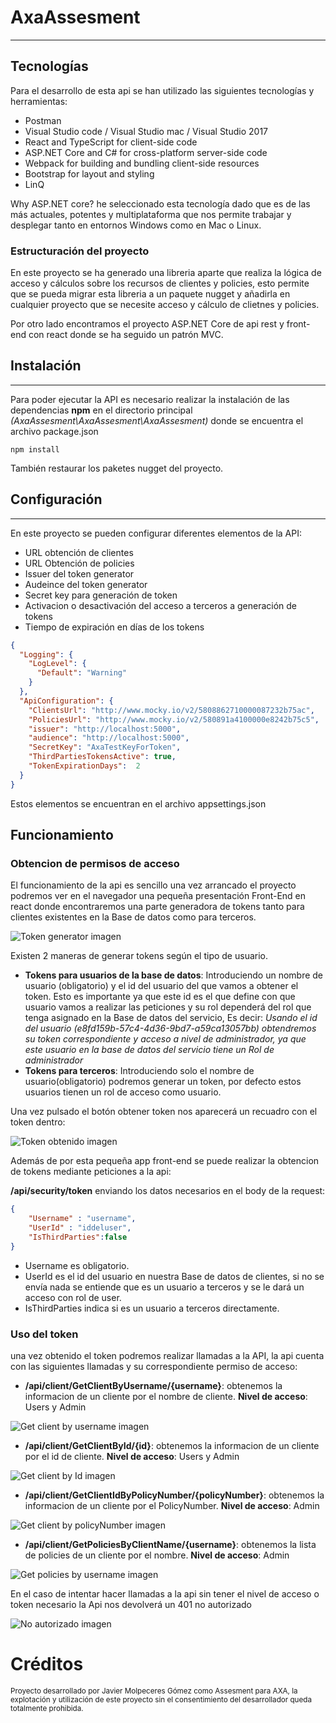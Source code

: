 # AxaAssesment
--------

## Tecnologías

Para el desarrollo de esta api se han utilizado las siguientes tecnologías y herramientas:

* Postman
* Visual Studio code / Visual Studio mac / Visual Studio 2017
* React and TypeScript for client-side code
* ASP.NET Core and C# for cross-platform server-side code
* Webpack for building and bundling client-side resources
* Bootstrap for layout and styling
* LinQ

Why ASP.NET core? he seleccionado esta tecnología dado que es de las más actuales, potentes y multiplataforma que nos permite trabajar y desplegar tanto en entornos Windows como en Mac o Linux.

### Estructuración del proyecto

En este proyecto se ha generado una libreria aparte que realiza la lógica de acceso y cálculos sobre los recursos de clientes y policies, esto permite que se pueda migrar esta libreria a un paquete nugget y añadirla en cualquier proyecto que se necesite acceso y cálculo de clietnes y policies.

Por otro lado encontramos el proyecto ASP.NET Core de api rest y front-end con react donde se ha seguido un patrón MVC.

## Instalación
--------

Para poder ejecutar la API es necesario realizar la instalación de las dependencias **npm** en el directorio principal *(AxaAssesment\AxaAssesment\AxaAssesment)* donde se encuentra el archivo package.json

```console
npm install
```

También restaurar los paketes nugget del proyecto.

## Configuración
--------
En este proyecto se pueden configurar diferentes elementos de la API:
* URL obtención de clientes
* URL Obtención de policies
* Issuer del token generator
* Audeince del token generator
* Secret key para generación de token
* Activacion o desactivación del acceso a terceros a generación de tokens
* Tiempo de expiración en días de los tokens

```json
{
  "Logging": {
    "LogLevel": {
      "Default": "Warning"
    }
  },
  "ApiConfiguration": {
    "ClientsUrl": "http://www.mocky.io/v2/5808862710000087232b75ac",
    "PoliciesUrl": "http://www.mocky.io/v2/580891a4100000e8242b75c5",
    "issuer": "http://localhost:5000",
    "audience": "http://localhost:5000",
    "SecretKey": "AxaTestKeyForToken",
    "ThirdPartiesTokensActive": true,
    "TokenExpirationDays":  2 
  } 
}
```
Estos elementos se encuentran en el archivo appsettings.json

## Funcionamiento

### Obtencion de permisos de acceso

El funcionamiento de la api es sencillo una vez arrancado el proyecto podremos ver en el navegador una pequeña presentación Front-End en react donde encontraremos una parte generadora de tokens tanto para clientes existentes en la Base de datos como para terceros.

![Token generator imagen](Images/TokenGenerator.JPG "Generador de tokens")

Existen 2 maneras de generar tokens según el tipo de usuario.
* **Tokens para usuarios de la base de datos**: Introduciendo un nombre de usuario (obligatorio) y el id del usuario del que vamos a obtener el token. Esto es importante ya que este id es el que define con que usuario vamos a realizar las peticiones y su rol dependerá del rol que tenga asignado en la Base de datos del servicio, Es decir:
*Usando el id del usuario (e8fd159b-57c4-4d36-9bd7-a59ca13057bb) obtendremos su token correspondiente y acceso a nivel de administrador, ya que este usuario en la base de datos del servicio tiene un Rol de administrador*
* **Tokens para terceros**: Introduciendo solo el nombre de usuario(obligatorio) podremos generar un token, por defecto estos usuarios tienen un rol de acceso como usuario.

Una vez pulsado el botón obtener token nos aparecerá un recuadro con el token dentro:

![Token obtenido imagen](Images/TokenObtenido.JPG "Resultado token")


Además de por esta pequeña app front-end se puede realizar la obtencion de tokens mediante peticiones a la api:

**/api/security/token** enviando los datos necesarios en el body de la request:

```json
{
	"Username" : "username",
	"UserId" : "iddeluser",
	"IsThirdParties":false
}
```

* Username es obligatorio.
* UserId es el id del usuario en nuestra Base de datos de clientes, si no se envía nada se entiende que es un usuario a terceros y se le dará un acceso con rol de user.
* IsThirdParties indica si es un usuario a terceros directamente.

### Uso del token

una vez obtenido el token podremos realizar llamadas a la API, la api cuenta con las siguientes llamadas y su correspondiente permiso de acceso:

* **/api/client/GetClientByUsername/{username}**: obtenemos la informacion de un cliente por el nombre de cliente. **Nivel de acceso**: Users y Admin

![Get client by username imagen](Images/GetClientByUsername.JPG "Get client by username")

* **/api/client/GetClientById/{id}**: obtenemos la informacion de un cliente por el id de cliente. **Nivel de acceso**: Users y Admin

![Get client by Id imagen](Images/GetClientById.JPG "Get client by Id")

* **/api/client/GetClientIdByPolicyNumber/{policyNumber}**: obtenemos la informacion de un cliente por el PolicyNumber. **Nivel de acceso**: Admin

![Get client by policyNumber imagen](Images/GetClientIdByPolicyNumber.JPG "Get client by policyNumber")


* **/api/client/GetPoliciesByClientName/{username}**: obtenemos la lista de policies de un cliente por el nombre. **Nivel de acceso**: Admin

![Get policies by username imagen](Images/GetPoliciesByClientName.JPG "Get policies by username")


En el caso de intentar hacer llamadas a la api sin tener el nivel de acceso o token necesario la Api nos devolverá un 401 no autorizado

![No autorizado imagen](Images/NoAutorizado.JPG "No autorizado")


# Créditos

<sub>Proyecto desarrollado por Javier Molpeceres Gómez como Assesment para AXA, la explotación y utilización de este proyecto sin el consentimiento del desarrollador queda totalmente prohibida.